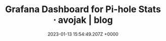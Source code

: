 ---
title: "Grafana Dashboard for Pi-hole Stats ⋅ avojak | blog"
link: "https://avojak.com/blog/2022/12/15/pihole-grafana-dashboard/"
date: "2023-01-13 15:54:49.207Z +0000"
description: "Excessive Pi-hole monitoring with pretty graphs!"
category: "self-hosting"
---